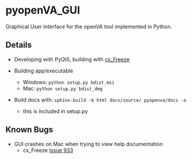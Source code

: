 # pyopenVA_GUI

Graphical User Interface for the openVA tool implemented in Python.

## Details

* Developing with PyQt5, building with [cx_Freeze](https://cx-freeze.readthedocs.io/en/latest/index.html)

* Building app/executable 

  + Windows:  `python setup.py bdist_msi`
  + Mac: `python setup.py bdist_dmg`

* Build docs with: `sphinx-build -b html docs/source/ pyopenva/docs -a`
  + this is included in setup.py

## Known Bugs

* GUI crashes on Mac when trying to view help documentation
  + cx_Freeze [Issue 933](https://github.com/marcelotduarte/cx_Freeze/issues/933)
